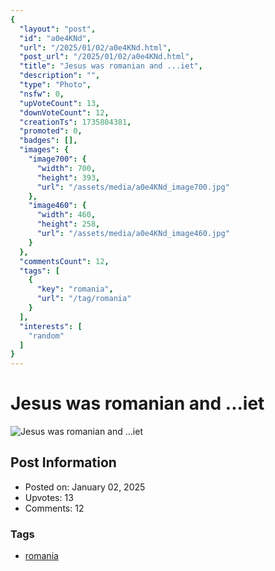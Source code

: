```yaml
---
{
  "layout": "post",
  "id": "a0e4KNd",
  "url": "/2025/01/02/a0e4KNd.html",
  "post_url": "/2025/01/02/a0e4KNd.html",
  "title": "Jesus was romanian and ...iet",
  "description": "",
  "type": "Photo",
  "nsfw": 0,
  "upVoteCount": 13,
  "downVoteCount": 12,
  "creationTs": 1735804381,
  "promoted": 0,
  "badges": [],
  "images": {
    "image700": {
      "width": 700,
      "height": 393,
      "url": "/assets/media/a0e4KNd_image700.jpg"
    },
    "image460": {
      "width": 460,
      "height": 258,
      "url": "/assets/media/a0e4KNd_image460.jpg"
    }
  },
  "commentsCount": 12,
  "tags": [
    {
      "key": "romania",
      "url": "/tag/romania"
    }
  ],
  "interests": [
    "random"
  ]
}
---
```


# Jesus was romanian and ...iet

![Jesus was romanian and ...iet](/assets/media/a0e4KNd_image700.jpg)

## Post Information

- Posted on: January 02, 2025
- Upvotes: 13
- Comments: 12

### Tags

- [romania](/tag/romania)
